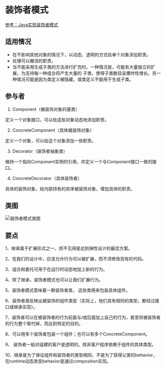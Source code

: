 # 装饰者模式

[参考：Java实现装饰者模式](https://www.cnblogs.com/chenxing818/p/4705919.html)

## 适用情况

* 在不影响其他对象的情况下，以动态、透明的方式给单个对象添加职责。 
* 处理可以撤消的职责。
* 当不能采用生成子类的方法进行扩充时。一种情况是，可能有大量独立的扩展，为支持每一种组合将产生大量的 子类，使得子类数目呈爆炸性增长。另一种情况可能是因为类定义被隐藏，或类定义不能用于生成子类。

## 参与者

1. Component（被装饰对象的基类）

定义一个对象接口，可以给这些对象动态地添加职责。

2. ConcreteComponent（具体被装饰对象）

定义一个对象，可以给这个对象添加一些职责。

3. Decorator（装饰者抽象类）

 维持一个指向Component实例的引用，并定义一个与Component接口一致的接口。

4. ConcreteDecorator（具体装饰者） 

具体的装饰对象，给内部持有的具体被装饰对象，增加具体的职责。



## 类图

![装饰者模式类图](C:\Users\DELL\AppData\Roaming\Typora\typora-user-images\1545062684963.png)

## 要点

1、继承属于扩展形式之一，但不见得是达到弹性设计的最佳方案。

2、在我们的设计中，应该允许行为可以被扩展，而不须修改现有的代码。

3、组合和委托可用于在运行时动态地加上新的行为。

4、除了继承，装饰者模式也可以让我们扩展行为。

5、装饰者模式意味着一群装饰者类， 这些类用来包装具体组件。

6、装饰者类反映出被装饰的组件类型（实际上，他们具有相同的类型，都经过接口或继承实现）。

7、装饰者可以在被装饰者的行为前面与/或后面加上自己的行为，甚至将被装饰者的行为整个取代掉，而达到特定的目的。

8、可以用多个装饰者包装一个组件；也可以有多个ConcreteComponent。

9、 装饰者一般对组建的客户是透明的，除非客户程序依赖于组件的具体类型。

 10、继承是为了保证组件和装饰者的类型相同，不是为了获得父类的behavior，在runtime动态改变behavior是通过composition实现。